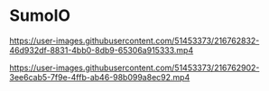 # SumoIO

https://user-images.githubusercontent.com/51453373/216762832-46d932df-8831-4bb0-8db9-65306a915333.mp4



https://user-images.githubusercontent.com/51453373/216762902-3ee6cab5-7f9e-4ffb-ab46-98b099a8ec92.mp4

